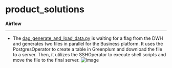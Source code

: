 # product_solutions

**Airflow**
___
* The [dag_generate_and_load_data.py](dag_generate_and_load_data.py) is waiting for a flag from the DWH and generates two files in parallel for the Business platform. It uses the PostgresOperator to create a table in Greenplum and download the file to a server. Then, it utilizes the SSHOperator to execute shell scripts and move the file to the final server.
![image](https://github.com/Den-is-me/product_solutions/assets/107809488/d574cb40-6606-43d8-9836-8986a5822f91)
